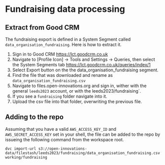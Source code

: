 # Fundraising data processing

## Extract from Good CRM

The fundraising export is defined in a System Segment called
`data_organisation_fundraising`. Here is how to extract it.

1) Sign in to Good CRM https://lct.goodcrm.co.uk
2) Navigate to [Profile Icon] -> Tools and Settings -> Queries, then select the
   System Segments tab https://lct.goodcrm.co.uk/queries/index/1
3) Select Export button on the the data_organisation_fundraising segment.
4) Find the file that was downloaded and rename as
   `data_organisation_fundraising.csv`
5) Navigate to files.open-innovations.org and sign in, wither with the general
   `leeds2023` account, or with the leeds2023/fundraising`.
6) If you see a `fundraising` folder navigate into it.
7) Upload the csv file into that folder, overwriting the previous file.

## Adding to the repo

Assuming that you have a valid `AWS_ACCESS_KEY_ID` and `AWS_SECRET_ACCESS_KEY`
set in your shell, the file can be added to the repo by issueing the following
command from the workspace root.

```
dvc import-url s3://open-innovations-data/filestash/leeds2023/fundraising/data_organisation_fundraising.csv working/fundraising
```

